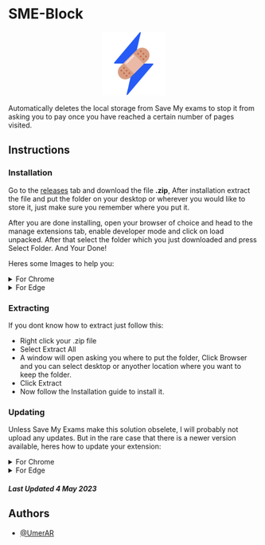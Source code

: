 # SME-Block
<p align="center">
  <img src="https://raw.githubusercontent.com/UmerAR/SME-Block/main/images/LogoSMEBlock.png" width="128" />
</p>
Automatically deletes the local storage from Save My exams to stop it from asking you to pay once you have reached a certain number of pages visited.

## Instructions

### Installation

Go to the [releases](https://github.com/UmerAR/SME-Block/releases) tab and download the file **.zip**, After installation extract the file and put the folder on your desktop or wherever you would like to store it, just make sure you remember where you put it.

After you are done installing, open your browser of choice and head to the manage extensions tab, enable developer mode and click on load unpacked. After that select the folder which you just downloaded and press Select Folder. And Your Done!


Heres some Images to help you:
<details>
  <summary>For Chrome</summary>
  <br>
  Click 3 dots
  <img src="https://raw.githubusercontent.com/UmerAR/SME-Block/main/images/Chrome1.png" alt="Chrome-1">
  Click on Settings
  <img src="https://raw.githubusercontent.com/UmerAR/SME-Block/main/images/Chrome2.png" alt="Chrome-2">
  Click on Extensions
  <img src="https://raw.githubusercontent.com/UmerAR/SME-Block/main/images/Chrome3.png" alt="Chrome-3">
  Enable Developer Mode
  <img src="https://raw.githubusercontent.com/UmerAR/SME-Block/main/images/Chrome4.png" alt="Chrome-4">
  Click on Load Unpacked
  <img src="https://raw.githubusercontent.com/UmerAR/SME-Block/main/images/Chrome5.png" alt="Chrome-5">
  After Clicking Load Unpacked select the folder you downloaded, and your Done!
</details>

<details>
  <summary>For Edge</summary>
  <br>
  Click 3 dots
  <img src="https://raw.githubusercontent.com/UmerAR/SME-Block/main/images/Edge1.png" alt="Edge-1">
  Click on Settings
  <img src="https://raw.githubusercontent.com/UmerAR/SME-Block/main/images/Edge2.png" alt="Edge-2">
  Click on Extensions
  <img src="https://raw.githubusercontent.com/UmerAR/SME-Block/main/images/Edge3.png" alt="Edge-3">
  Enable Developer Mode
  <img src="https://raw.githubusercontent.com/UmerAR/SME-Block/main/images/Edge4.png" alt="Edge-4">
  Click on Load Unpacked
  <img src="https://raw.githubusercontent.com/UmerAR/SME-Block/main/images/Edge5.png" alt="Edge-5">
  After pressing Load Unpacked select the folder you downloaded, and your Done!
</details>

### Extracting
If you dont know how to extract just follow this:
- Right click your .zip file
- Select Extract All
- A window will open asking you where to put the folder, Click Browser and you can select desktop or anyother location where you want to keep the folder.
- Click Extract
- Now follow the Installation guide to install it.

### Updating
Unless Save My Exams make this solution obselete, I will probably not upload any updates. But in the rare case that there is a newer version available, heres how to update your extension:

<details>
  <summary>For Chrome</summary>
  <br>
  Click 3 dots
  <img src="https://raw.githubusercontent.com/UmerAR/SME-Block/main/images/Chrome1.png" alt="Chrome-1">
  Click on Settings
  <img src="https://raw.githubusercontent.com/UmerAR/SME-Block/main/images/Chrome2.png" alt="Chrome-2">
  Click on Extensions
  <img src="https://raw.githubusercontent.com/UmerAR/SME-Block/main/images/Chrome3.png" alt="Chrome-3">
  Click Remove
  <img src="https://raw.githubusercontent.com/UmerAR/SME-Block/main/images/ChromeUpdate1.png" alt="ChromeUpdate-1">
  Click Remove Again
  <img src="https://raw.githubusercontent.com/UmerAR/SME-Block/main/images/ChromeUpdate2.png" alt="ChromeUpdate-2">
  And now you will have to go to the <a href="https://github.com/UmerAR/SME-Block/releases">releases</a> and install the latest .zip file available.
  Then you can follow the Installation instructions above and install the updated extension.

</details>

<details>
  <summary>For Edge</summary>
  <br>
  Click 3 dots
  <img src="https://raw.githubusercontent.com/UmerAR/SME-Block/main/images/Edge1.png" alt="Edge-1">
  Click on Settings
  <img src="https://raw.githubusercontent.com/UmerAR/SME-Block/main/images/Edge2.png" alt="Edge-2">
  Click on Extensions
  <img src="https://raw.githubusercontent.com/UmerAR/SME-Block/main/images/Edge3.png" alt="Edge-3">
  Click Remove
  <img src="https://raw.githubusercontent.com/UmerAR/SME-Block/main/images/EdgeUpdate1.png" alt="EdgeUpdate-1">
  Click Remove Again
  <img src="https://raw.githubusercontent.com/UmerAR/SME-Block/main/images/EdgeUpdate2.png" alt="EdgeUpdate-2">
    And now you will have to go to the <a href="https://github.com/UmerAR/SME-Block/releases">releases</a> and install the latest .zip file available.
  Then you can follow the Installation instructions above and install the updated extension.

</details>

##### Last Updated 4 May 2023

## Authors

- [@UmerAR](https://github.com/UmerAR)

